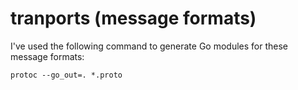 # tranports (message formats)

I've used the following command to generate Go modules for these message formats:

```
protoc --go_out=. *.proto
```

